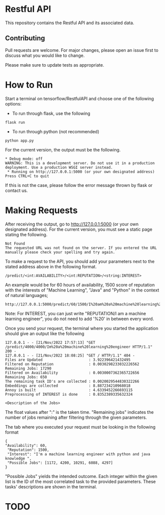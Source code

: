 # Restful API
This repository contains the Restful API and its associated data.


## Contributing
Pull requests are welcome. For major changes, please open an issue first to discuss what you would like to change.

Please make sure to update tests as appropriate.

# How to Run

Start a terminal on tensorflow/RestfulAPI and choose one of the following options:
- To run through flask, use the following
```
flask run
```
- To run through python (not recommended)
``` 
python app.py
```

For the current version, the output must be the following.
```
* Debug mode: off
WARNING: This is a development server. Do not use it in a production deployment. Use a production WSGI server instead.
 * Running on http://127.0.0.1:5000 (or your own designated address)
Press CTRL+C to quit
```
If this is not the case, please follow the error message thrown by flask or contact us.

# Making Requests
After receiving the output, go to http://127.0.0.1:5000 (or your own designated address).
For the current version, you must see a static page stating the following.
```
Not Found
The requested URL was not found on the server. If you entered the URL manually please check your spelling and try again.
```
To make a request to the API, you should add your parameters next to the stated address above in the following format.
```
/predict/<int:AVAILABILITY>/<int:REPUTATION>/<string:INTEREST>
```
An example would be for 60 hours of availability, 1500 score of reputation with the interests of "Machine Learning", "Java" and "Python" in the context of natural languages;
```
http://127.0.0.1:5000/predict/60/1500/I%20am%20a%20machine%20learning%20engineer%20with%20python%20and%20java%20knowledge

```
Note: For INTEREST, you can just write "REPUTATION/I am a machine learning engineer", you do not need to add '%20' in between every word.

Once you send your request, the terminal where you started the application should give an output like the following
```
127.0.0.1 - - [21/Nov/2022 17:57:13] "GET /predict/4000/4000/Im%20a%20machine%20learning%20engineer HTTP/1.1" 200 -
127.0.0.1 - - [21/Nov/2022 18:08:25] "GET / HTTP/1.1" 404 -
Files are Updated                     : 3.922396421432495
Filtered on Reputation                : 0.0030298233032226562 Remaining Jobs: 17290
Filtered on Availability              : 0.0030007362365722656 Remaining Jobs: 650
The remaining task ID's are collected : 0.0020029544830322266
Embeddings are collected              : 8.887234210968018
Annoy is built                        : 4.6339452266693115
Preprocessing of INTEREST is done     : 0.8352389335632324

<Description of the Jobs>
```
The float values after ":" is the taken time.
"Remaining jobs" indicates the number of jobs remaining after filtering through the given parameters.

The tab where you executed your request must be looking in the following format 
```
{
"Availability": 60,
 "Reputation": 1500,
 "Interest": "I'm a machine learning engineer with python and java knowledge ",
 "Possible Jobs": [1172, 4200, 10291, 6088, 4297]
}
```
"Possible Jobs" yields the intended outcome. Each integer within the given list is the ID of the most correlated task to the provided parameters. These tasks' descriptions are shown in the terminal.

# TODO






